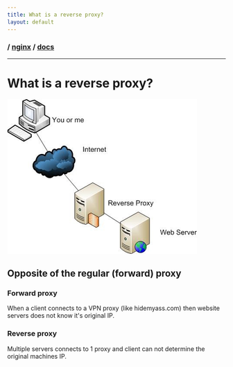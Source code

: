 ```yaml
---
title: What is a reverse proxy?
layout: default
---
```


### / [nginx](./../) / [docs](./)

-----------------------------------------------------------------------------------

# What is a reverse proxy?

![image](resources/images/reverse-proxy.jpg)

## Opposite of the regular (forward) proxy

### Forward proxy
When a client connects to a VPN proxy (like hidemyass.com) then website servers
does not know it's original IP.

### Reverse proxy
Multiple servers connects to 1 proxy and client can not determine the original
machines IP.
